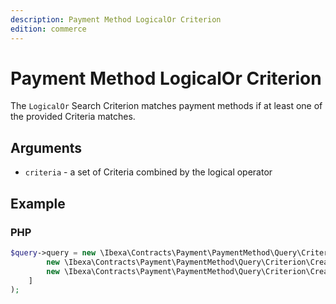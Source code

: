 ```yaml
---
description: Payment Method LogicalOr Criterion
edition: commerce
---
```


# Payment Method LogicalOr Criterion

The `LogicalOr` Search Criterion matches payment methods if at least one of the provided Criteria matches.

## Arguments

- `criteria` - a set of Criteria combined by the logical operator

## Example

### PHP

``` php
$query->query = new \Ibexa\Contracts\Payment\PaymentMethod\Query\Criterion\LogicalOr([
        new \Ibexa\Contracts\Payment\PaymentMethod\Query\Criterion\CreatedAt(new DateTime('2023-03-01'));
        new \Ibexa\Contracts\Payment\PaymentMethod\Query\Criterion\CreatedAt(new DateTime('2023-05-01'));
    ]
);
```
